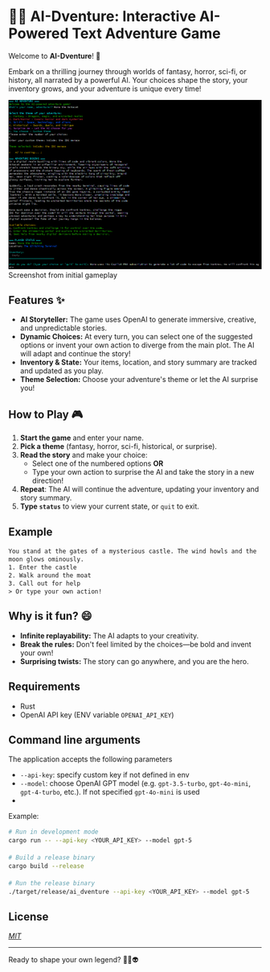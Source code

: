 # 🧙‍♂️ AI-Dventure: Interactive AI-Powered Text Adventure Game

Welcome to **AI-Dventure**! 🚀

Embark on a thrilling journey through worlds of fantasy, horror, sci-fi, or history, all narrated by a powerful AI. Your choices shape the story, your inventory grows, and your adventure is unique every time!

![Example](screenshot.png)
Screenshot from initial gameplay

## Features ✨
- **AI Storyteller:** The game uses OpenAI to generate immersive, creative, and unpredictable stories.
- **Dynamic Choices:** At every turn, you can select one of the suggested options or invent your own action to diverge from the main plot. The AI will adapt and continue the story!
- **Inventory & State:** Your items, location, and story summary are tracked and updated as you play.
- **Theme Selection:** Choose your adventure's theme or let the AI surprise you!

## How to Play 🎮
1. **Start the game** and enter your name.
2. **Pick a theme** (fantasy, horror, sci-fi, historical, or surprise).
3. **Read the story** and make your choice:
   - Select one of the numbered options **OR**
   - Type your own action to surprise the AI and take the story in a new direction!
4. **Repeat**: The AI will continue the adventure, updating your inventory and story summary.
5. **Type `status`** to view your current state, or `quit` to exit.





## Example
```
You stand at the gates of a mysterious castle. The wind howls and the moon glows ominously.
1. Enter the castle
2. Walk around the moat
3. Call out for help
> Or type your own action!
```

## Why is it fun? 😄
- **Infinite replayability:** The AI adapts to your creativity.
- **Break the rules:** Don't feel limited by the choices—be bold and invent your own!
- **Surprising twists:** The story can go anywhere, and you are the hero.

## Requirements
- Rust
- OpenAI API key (ENV variable `OPENAI_API_KEY`)

## Command line arguments
The application accepts the following parameters
- `--api-key`: specify custom key if not defined in env
- `--model`: choose OpenAI GPT model (e.g. `gpt-3.5-turbo`, `gpt-4o-mini`, `gpt-4-turbo`, etc.). If not specified `gpt-4o-mini` is used
- 
Example:
```bash
# Run in development mode
cargo run -- --api-key <YOUR_API_KEY> --model gpt-5

# Build a release binary
cargo build --release

# Run the release binary
./target/release/ai_dventure --api-key <YOUR_API_KEY> --model gpt-5
```

## License
[*MIT*](LICENSE)

---
Ready to shape your own legend? 🏰🦄👽
